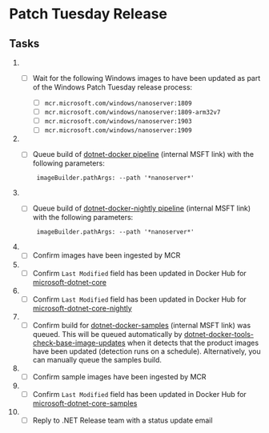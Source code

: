 # Patch Tuesday Release

## Tasks

1. - [ ] Wait for the following Windows images to have been updated as part of the Windows Patch Tuesday release process:

      - [ ] `mcr.microsoft.com/windows/nanoserver:1809`
      - [ ] `mcr.microsoft.com/windows/nanoserver:1809-arm32v7`
      - [ ] `mcr.microsoft.com/windows/nanoserver:1903`
      - [ ] `mcr.microsoft.com/windows/nanoserver:1909`
1. - [ ] Queue build of [dotnet-docker pipeline](https://dev.azure.com/dnceng/internal/_build?definitionId=373) (internal MSFT link) with the following parameters:

          imageBuilder.pathArgs: --path '*nanoserver*'
1. - [ ] Queue build of [dotnet-docker-nightly pipeline](https://dev.azure.com/dnceng/internal/_build?definitionId=359) (internal MSFT link) with the following parameters:

          imageBuilder.pathArgs: --path '*nanoserver*'
1. - [ ] Confirm images have been ingested by MCR
1. - [ ] Confirm `Last Modified` field has been updated in Docker Hub for [microsoft-dotnet-core](https://hub.docker.com/_/microsoft-dotnet-core)
1. - [ ] Confirm `Last Modified` field has been updated in Docker Hub for [microsoft-dotnet-core-nightly](https://hub.docker.com/_/microsoft-dotnet-core-nightly)
1. - [ ] Confirm build for [dotnet-docker-samples](https://dev.azure.com/dnceng/internal/_build?definitionId=376) (internal MSFT link) was queued. This will be queued automatically by [dotnet-docker-tools-check-base-image-updates](https://dev.azure.com/dnceng/internal/_build?definitionId=536) when it detects that the product images have been updated (detection runs on a schedule). Alternatively, you can manually queue the samples build.
1. - [ ] Confirm sample images have been ingested by MCR
1. - [ ] Confirm `Last Modified` field has been updated in Docker Hub for [microsoft-dotnet-core-samples](https://hub.docker.com/_/microsoft-dotnet-core-samples/)
1. - [ ] Reply to .NET Release team with a status update email
